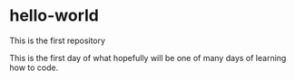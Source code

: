 # hello-world
This is the first repository

This is the first day of what hopefully will be one of many days of learning how to code.
